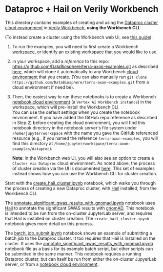 # Dataproc + Hail on Verily Workbench

This directory contains examples of creating and using the [Dataproc cluster cloud
environment](https://support.workbench.verily.com/docs/commands/terra-resource-create-dataproc-cluster/)
in [Verily Workbench](https://workbench.verily.com/), **using the Workbench CLI**.

(To instead create a cluster using the Workbench web UI, see [this guide](https://support.workbench.verily.com/docs/how_to_guides/dataproc/)).

1. To run the examples, you will need to first create a Workbench
   [workspace](https://support.workbench.verily.com/docs/getting_started/web_ui/#creating-a-new-workspace),
   or identify an existing workspace that you would like to use.

2. In your workspace, add a *reference* to this repo: https://github.com/DataBiosphere/terra-axon-examples.git as
   described [here](https://support.workbench.verily.com/docs/how_to_guides/add_repo_to_ws/#add-git-repo-references),
   which will clone it automatically to any Workbench [cloud environment](https://support.workbench.verily.com/docs/how_to_guides/using_cloud_environments/) that you create.
   (You can also manually run `git clone https://github.com/DataBiosphere/terra-axon-examples.git` from a cloud environment if need be).

3. Then, the easiest way to run these notebooks is to create a Workbench [notebook cloud
   environment](https://support.workbench.verily.com/docs/how_to_guides/using_cloud_environments/) (a `Vertex AI Workbench instance`)
   in the workspace, which will pre-install the Workbench CLI.  \
   You can use the default settings
   when you create the notebook environment.  If you have added the GitHub repo reference as described in Step 2) before
   creating the cloud environment, you will find this notebook directory in the notebook server's
   file system under `/home/jupyter/workspace` with the name you gave the GitHub referenced resource (e.g., if you named the reference `terra-axon-examples`, you will find this directory at
   `/home/jupyter/workspace/terra-axon-examples/dataproc`).

   **Note**: In the Workbench web UI, you will also see an option to create a `Cluster via Dataproc`
   cloud environment. As noted above, the process of cluster creation via the UI is documented
   [here](https://support.workbench.verily.com/docs/how_to_guides/dataproc/). This set of examples
   instead shows how you can use the Workbench CLI for cluster creation.

Start with the [create_hail_cluster.ipynb](./create_hail_cluster.ipynb) notebook, which walks you
through the process of creating a new Dataproc cluster, with [Hail](https://hail.is/) installed,
from the Workbench CLI.

The [annotate_significant_gwas_results_with_gnomad.ipynb](./annotate_significant_gwas_results_with_gnomad.ipynb)
notebook uses [Hail](https://hail.is/) to annotate the significant GWAS results with
[gnomAD](https://gnomad.broadinstitute.org/). This notebook is intended to be run from the
on-cluster JupyterLab server, and requires that Hail is installed on cluster creation. The
`create_hail_cluster.ipynb` notebook gives more detail on this process.

The [batch_job_submit.ipynb](./batch_job_submit.ipynb) notebook shows an example of submitting a
batch job to the Dataproc cluster. It too requires that Hail is installed on the cluster. It uses
the [annotate_significant_gwas_results_with_gnomad.ipynb](./annotate_significant_gwas_results_with_gnomad.ipynb)
notebook file as a basis for its example batch script, but other scripts can be submitted in the
same manner. This notebook requires a running Dataproc cluster, but can itself be run from either
the on-cluster JupyerLab server, or from a [notebook cloud
environment](https://support.workbench.verily.com/docs/how_to_guides/using_cloud_environments/).

